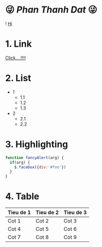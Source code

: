 # :stuck_out_tongue_winking_eye: _Phan Thanh Dat_ :stuck_out_tongue_winking_eye:

! [Hi](https://www.google.com/url?sa=i&source=images&cd=&cad=rja&uact=8&ved=2ahUKEwiUhZPp2fvgAhWOE4gKHfBpBpIQjRx6BAgBEAU&url=https%3A%2F%2Fen.wikipedia.org%2Fwiki%2FDesktop_computer&psig=AOvVaw34YzUsN7sI8MxC1OQWEUPQ&ust=1552449126586623)


# 1. Link
[Click....!!!!](http://google.com)
# 2. List
  * 1
    * 1.1
    * 1.2
    * 1.3
  * 2
    * 2.1
    * 2.2
# 3. Highlighting
```javascript
function fancyAlert(arg) {
  if(arg) {
    $.facebox({div:'#foo'})
  }
}
```
# 4. Table
 Tieu de 1|Tieu de 2| Tieu de 3
 ---------|---------|----------
Cot 1|Cot 2|Cot 3
Cot 4|Cot 5|Cot 6
Cot 7|Cot 8|Cot 9

   
